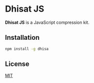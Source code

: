 # Dhisat JS

**Dhisat JS** is a JavaScript compression kit.

## Installation

```sh
npm install -g dhisa
```

## License

[MIT](https://choosealicense.com/licenses/mit/)
